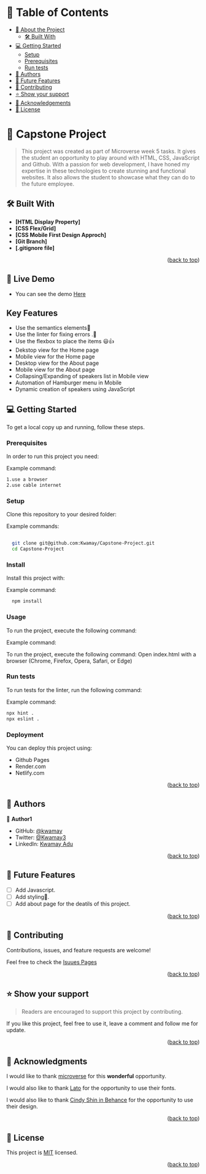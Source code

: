 <a name="readme-top"></a>



# 📗 Table of Contents

- [📖 About the Project](#about-project)
  - [🛠 Built With](#built-with)
- [💻 Getting Started](#getting-started)
  - [Setup](#setup)
  - [Prerequisites](#prerequisites)
  - [Run tests](#run-tests)
- [👥 Authors](#authors)
- [🔭 Future Features](#future-features)
- [🤝 Contributing](#contributing)
- [⭐️ Show your support](#support)
- [🙏 Acknowledgements](#acknowledgements)
- [📝 License](#license)

<!-- PROJECT DESCRIPTION -->

# 📖 Capstone Project <a name="about-project"></a>

> This project was created as part of Microverse week 5 tasks.
It gives the student an opportunity to play around with HTML, CSS, JavaScript and Github. With a passion for web development, I have honed my expertise in these technologies to create stunning and functional websites.
It also allows the student to showcase what they can do to the future employee.


## 🛠 Built With <a name="built-with"></a>

- **[HTML Display Property]**
- **[CSS Flex/Grid]**
- **[CSS Mobile First Design Approch]**
- **[Git Branch]**
- **[.gitignore file]**


<p align="right">(<a href="#readme-top">back to top</a>)</p>

## 🚀 Live Demo

- You can see the demo [Here](https://kwamay.github.io/Capstone-Project/)

## Key Features

- Use the semantics elements💯
-  Use the linter for fixing errors .🚀
- Use the flexbox to place the items 😃👍
- Dekstop view for the Home page
- Mobile view for the Home page
- Desktop view for the About page
- Mobile view for the About page
- Collapsing/Expanding of speakers list in Mobile view
- Automation of Hamburger menu in Mobile
- Dynamic creation of speakers using JavaScript

<!-- GETTING STARTED -->

## 💻 Getting Started <a name="getting-started"></a>



To get a local copy up and running, follow these steps.

### Prerequisites

In order to run this project you need:


Example command:

```sh
1.use a browser
2.use cable internet
```
 

### Setup

Clone this repository to your desired folder:


Example commands:

```sh
  
  git clone git@github.com:Kwamay/Capstone-Project.git
  cd Capstone-Project


```


### Install

Install this project with:


Example command:

```sh
  npm install
```


### Usage

To run the project, execute the following command:


Example command:

To run the project, execute the following command:
Open index.html with a browser (Chrome, Firefox, Opera, Safari, or Edge)


### Run tests

To run tests for the linter, run the following command:


Example command:

```sh
npx hint .
npx eslint .
```


### Deployment

You can deploy this project using:

- Github Pages
- Render.com
- Netlify.com



<p align="right">(<a href="#readme-top">back to top</a>)</p>

## 👥 Authors <a name="authors"></a>

👤 **Author1**


- GitHub: [@kwamay](https://github.com/kwamay)
- Twitter: [@Kwamay3](https://twitter.com/Kwamay3)
- LinkedIn: [Kwamay Adu](https://linkedin.com/in/кωαмαу-adu-2b396321a)



<p align="right">(<a href="#readme-top">back to top</a>)</p>

<!-- FUTURE FEATURES -->

## 🔭 Future Features <a name="future-features"></a>

- [ ] Add Javascript.
- [ ] Add styling💯.
- [ ] Add about page for the deatils of this project.

<p align="right">(<a href="#readme-top">back to top</a>)</p>

<!-- CONTRIBUTING -->

## 🤝 Contributing <a name="contributing"></a>

Contributions, issues, and feature requests are welcome!

Feel free to check the [Isuues Pages](https://github.com/Kwamay/Capstone-Project/issues)


<p align="right">(<a href="#readme-top">back to top</a>)</p>

<!-- SUPPORT -->

## ⭐️ Show your support <a name="support"></a>

> Readers are encouraged to support this project by contributing.

If you like this project, feel free to use it, leave a comment and
follow me for update.

<p align="right">(<a href="#readme-top">back to top</a>)</p>

<!-- ACKNOWLEDGEMENTS -->

## 🙏 Acknowledgments <a name="acknowledgements"></a>

I would like to thank [microverse](https://microverse.org) for this __wonderful__ opportunity.

I would also like to thank [Lato](https://www.latofonts.com/) for the opportunity to use their fonts.

I would also like to thank [Cindy Shin in Behance](https://www.behance.net/adagio07) for the opportunity to use their design.

<p align="right">(<a href="#readme-top">back to top</a>)</p>


<!-- LICENSE -->

## 📝 License <a name="license"></a>

This project is [MIT](./LICENSE) licensed.


<p align="right">(<a href="#readme-top">back to top</a>)</p>










